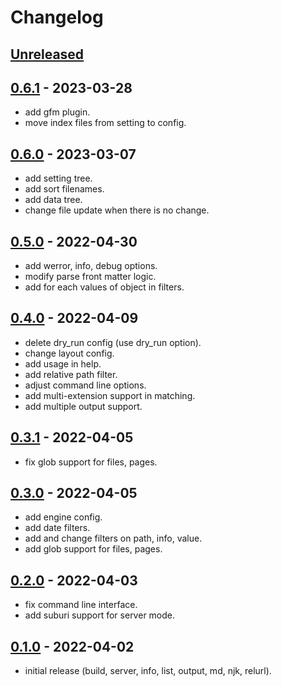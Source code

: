 
# Changelog

## [Unreleased]

## [0.6.1] - 2023-03-28

- add gfm plugin.
- move index files from setting to config.

## [0.6.0] - 2023-03-07

- add setting tree.
- add sort filenames.
- add data tree.
- change file update when there is no change.

## [0.5.0] - 2022-04-30

- add werror, info, debug options.
- modify parse front matter logic.
- add for each values of object in filters.

## [0.4.0] - 2022-04-09

- delete dry_run config (use dry_run option).
- change layout config.
- add usage in help.
- add relative path filter.
- adjust command line options.
- add multi-extension support in matching.
- add multiple output support.

## [0.3.1] - 2022-04-05

- fix glob support for files, pages.

## [0.3.0] - 2022-04-05

- add engine config.
- add date filters.
- add and change filters on path, info, value.
- add glob support for files, pages.

## [0.2.0] - 2022-04-03

- fix command line interface.
- add suburi support for server mode.

## [0.1.0] - 2022-04-02

- initial release (build, server, info, list, output, md, njk, relurl).

[Unreleased]: https://github.com/ankys/homura_deno/compare/v0.6.1...HEAD
[0.6.1]: https://github.com/ankys/homura_deno/compare/v0.6.0...v0.6.1
[0.6.0]: https://github.com/ankys/homura_deno/compare/v0.5.0...v0.6.0
[0.5.0]: https://github.com/ankys/homura_deno/compare/v0.4.0...v0.5.0
[0.4.0]: https://github.com/ankys/homura_deno/compare/v0.3.1...v0.4.0
[0.3.1]: https://github.com/ankys/homura_deno/compare/v0.3.0...v0.3.1
[0.3.0]: https://github.com/ankys/homura_deno/compare/v0.2.0...v0.3.0
[0.2.0]: https://github.com/ankys/homura_deno/compare/v0.1.0...v0.2.0
[0.1.0]: https://github.com/ankys/homura_deno/releases/tag/v0.1.0
